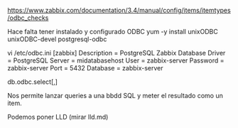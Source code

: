 https://www.zabbix.com/documentation/3.4/manual/config/items/itemtypes/odbc_checks

Hace falta tener instalado y configurado ODBC
yum -y install unixODBC unixODBC-devel postgresql-odbc

vi /etc/odbc.ini
[zabbix]
Description = PostgreSQL Zabbix Database
Driver      = PostgreSQL
Server      = midatabasehost
User        = zabbix-server
Password    = zabbix-server
Port        = 5432
Database    = zabbix-server


db.odbc.select[<unique short description>,<dsn>]

Nos permite lanzar queries a una bbdd SQL y meter el resultado como un item.

Podemos poner LLD (mirar lld.md)
